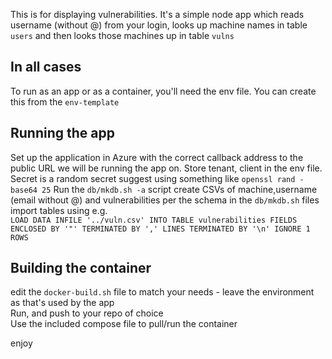 This is for displaying vulnerabilities. It's a simple node app which reads username (without @) from your login, looks up machine names in table `users` and then looks those machines up in table `vulns`

## In all cases
To run as an app or as a container, you'll need the env file. You can create this from the `env-template`

## Running the app
Set up the application in Azure with the correct callback address to the public URL we will be running the app on. Store tenant, client in the env file. Secret is a random secret suggest using something like `openssl rand -base64 25`
Run the `db/mkdb.sh -a` script
create CSVs of machine,username (email without @) and vulnerabilities per the schema in the `db/mkdb.sh` files  
import tables using e.g.  
 `LOAD DATA INFILE '../vuln.csv' INTO TABLE vulnerabilities FIELDS ENCLOSED BY '"' TERMINATED BY ',' LINES TERMINATED BY '\n' IGNORE 1 ROWS  `

## Building the container
edit the `docker-build.sh` file to match your needs - leave the environment as that's used by the app  
Run, and push to your repo of choice  
Use the included compose file to pull/run the container  

enjoy
